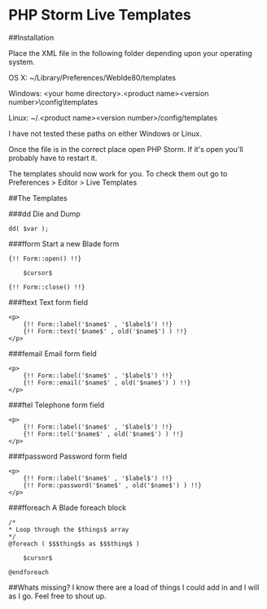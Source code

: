 # PHP Storm Live Templates

##Installation

Place the XML file in the following folder depending upon your operating system.

OS X: ~/Library/Preferences/WebIde80/templates

Windows: &lt;your home directory&gt;\.&lt;product name&gt;&lt;version number&gt;\config\templates

Linux: ~/.&lt;product name&gt;&lt;version number&gt;/config/templates

I have not tested these paths on either Windows or Linux.

Once the file is in the correct place open PHP Storm. If it's open you'll probably have to restart it.

The templates should now work for you.
To check them out go to Preferences &gt; Editor &gt; Live Templates

##The Templates

###dd
Die and Dump

```
dd( $var );
```

###fform
Start a new Blade form

```
{!! Form::open() !!}

    $cursor$

{!! Form::close() !!}
```

###ftext
Text form field

```
<p>
    {!! Form::label('$name$' , '$label$') !!}
    {!! Form::text('$name$' , old('$name$') ) !!}
</p>
```

###femail
Email form field

```
<p>
    {!! Form::label('$name$' , '$label$') !!}
    {!! Form::email('$name$' , old('$name$') ) !!}
</p>
```

###ftel
Telephone form field

```
<p>
    {!! Form::label('$name$' , '$label$') !!}
    {!! Form::tel('$name$' , old('$name$') ) !!}
</p>
```

###fpassword
Password form field

```
<p>
    {!! Form::label('$name$' , '$label$') !!}
    {!! Form::password('$name$' , old('$name$') ) !!}
</p>
```

###fforeach
A Blade foreach block

```
/*
* Loop through the $things$ array
*/
@foreach ( $$$thing$s as $$$thing$ )

    $cursor$

@endforeach
```

##Whats missing?
I know there are a load of things I could add in and I will as I go.
Feel free to shout up.